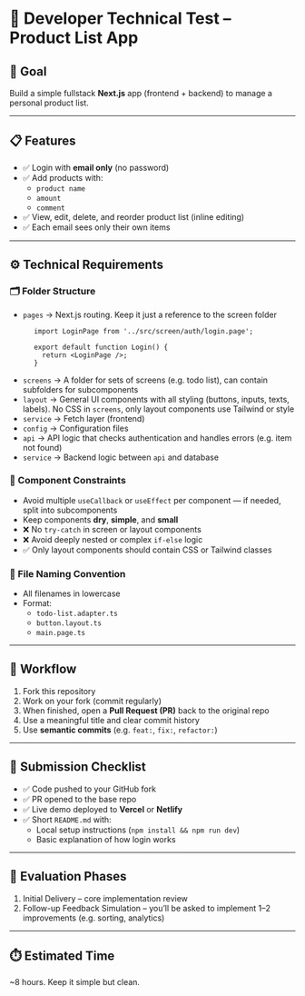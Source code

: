 # 🧪 Developer Technical Test – Product List App

## 🧩 Goal

Build a simple fullstack **Next.js** app (frontend + backend) to manage a personal product list.

---

## 📋 Features

- ✅ Login with **email only** (no password)
- ✅ Add products with:
  - `product name`
  - `amount`
  - `comment`
- ✅ View, edit, delete, and reorder product list (inline editing)
- ✅ Each email sees only their own items

---

## ⚙️ Technical Requirements

### 🗂️ Folder Structure

- `pages` → Next.js routing. Keep it just a reference to the screen folder
````
      import LoginPage from '../src/screen/auth/login.page';
      
      export default function Login() {
        return <LoginPage />;
      }

`````
- `screens` → A folder for sets of screens (e.g. todo list), can contain subfolders for subcomponents
- `layout` → General UI components with all styling (buttons, inputs, texts, labels). No CSS in `screens`, only layout components use Tailwind or style
- `service` → Fetch layer (frontend)
- `config` → Configuration files
- `api` → API logic that checks authentication and handles errors (e.g. item not found)
- `service` → Backend logic between `api` and database

### 📌 Component Constraints

- Avoid multiple `useCallback` or `useEffect` per component — if needed, split into subcomponents
- Keep components **dry**, **simple**, and **small**
- ❌ No `try-catch` in screen or layout components
- ❌ Avoid deeply nested or complex `if-else` logic
- ✅ Only layout components should contain CSS or Tailwind classes

### 📁 File Naming Convention

- All filenames in lowercase
- Format:
  - `todo-list.adapter.ts`
  - `button.layout.ts`
  - `main.page.ts`

---

## 🔁 Workflow

1. Fork this repository  
2. Work on your fork (commit regularly)  
3. When finished, open a **Pull Request (PR)** back to the original repo  
4. Use a meaningful title and clear commit history  
5. Use **semantic commits** (e.g. `feat:`, `fix:`, `refactor:`)

---

## 🚀 Submission Checklist

- ✅ Code pushed to your GitHub fork  
- ✅ PR opened to the base repo  
- ✅ Live demo deployed to **Vercel** or **Netlify**  
- ✅ Short `README.md` with:
  - Local setup instructions (`npm install && npm run dev`)
  - Basic explanation of how login works

---

## 🧪 Evaluation Phases

1. Initial Delivery – core implementation review  
2. Follow-up Feedback Simulation – you’ll be asked to implement 1–2 improvements (e.g. sorting, analytics)

---

## ⏱️ Estimated Time

~8 hours. Keep it simple but clean.
